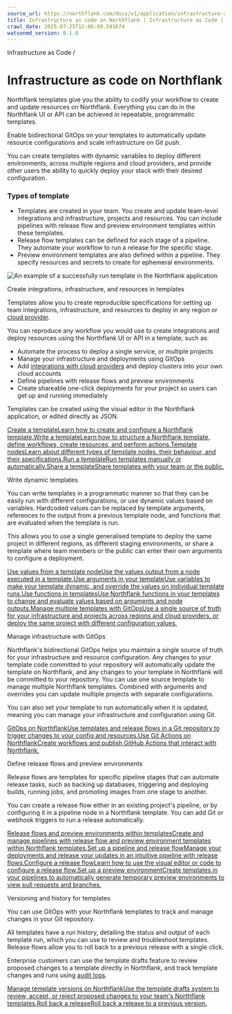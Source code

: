 ```yaml
---
source_url: https://northflank.com/docs/v1/application/infrastructure-as-code/infrastructure-as-code
title: Infrastructure as code on Northflank | Infrastructure as Code | Northflank Application docs
crawl_date: 2025-07-25T12:06:49.591674
watsonmd_version: 0.1.0
---
```


Infrastructure as Code / 

# Infrastructure as code on Northflank

Northflank templates give you the ability to codify your workflow to create and update resources on Northflank. Everything you can do in the Northflank UI or API can be achieved in repeatable, programmatic templates.

Enable bidirectional GitOps on your templates to automatically update resource configurations and scale infrastructure on Git push.

You can create templates with dynamic variables to deploy different environments, across multiple regions and cloud providers, and provide other users the ability to quickly deploy your stack with their desired configuration.

### Types of template

  * Templates are created in your team. You create and update team-level integrations and infrastructure, projects and resources. You can include pipelines with release flow and preview environment templates within these templates.
  * Release flow templates can be defined for each stage of a pipeline. They automate your workflow to run a release for the specific stage.
  * Preview environment templates are also defined within a pipeline. They specify resources and secrets to create for ephemeral environments.



![An example of a successfully run template in the Northflank application](https://assets.northflank.com/documentation/v1/application/infrastructure-as-code/infrastructure-as-code-on-northflank/template-success.png)

Create integrations, infrastructure, and resources in templates

Templates allow you to create reproducible specifications for setting up team integrations, infrastructure, and resources to deploy in any region or [cloud provider](../bring-your-own-cloud/use-other-cloud-providers-with-northflank).

You can reproduce any workflow you would use to create integrations and deploy resources using the Northflank UI or API in a template, such as:

  * Automate the process to deploy a single service, or multiple projects
  * Manage your infrastructure and deployments using GitOps
  * Add [integrations with cloud providers](../bring-your-own-cloud/use-other-cloud-providers-with-northflank) and deploy clusters into your own cloud accounts
  * Define pipelines with release flows and preview environments
  * Create shareable one-click deployments for your project so users can get up and running immediately



Templates can be created using the visual editor in the Northflank application, or edited directly as JSON.

[Create a templateLearn how to create and configure a Northflank template.](/docs/v1/application/infrastructure-as-code/create-a-template)[Write a templateLearn how to structure a Northflank template, define workflows, create resources, and perform actions.](/docs/v1/application/infrastructure-as-code/write-a-template)[Template nodesLearn about different types of template nodes, their behaviour, and their specifications.](/docs/v1/application/infrastructure-as-code/template-nodes)[Run a templateRun templates manually or automatically.](/docs/v1/application/infrastructure-as-code/run-a-template)[Share a templateShare templates with your team or the public.](/docs/v1/application/infrastructure-as-code/share-a-template)

Write dynamic templates

You can write templates in a programmatic manner so that they can be easily run with different configurations, or use dynamic values based on variables. Hardcoded values can be replaced by template arguments, references to the output from a previous template node, and functions that are evaluated when the template is run.

This allows you to use a single generalised template to deploy the same project in different regions, as different staging environments, or share a template where team members or the public can enter their own arguments to configure a deployment.

[Use values from a template nodeUse the values output from a node executed in a template.](/docs/v1/application/infrastructure-as-code/make-a-template-dynamic#get-node-outputs-from-references)[Use arguments in your templateUse variables to make your template dynamic, and override the values on individual template runs.](/docs/v1/application/infrastructure-as-code/make-a-template-dynamic#add-arguments)[Use functions in templatesUse Northflank functions in your templates to change and evaluate values based on arguments and node outputs.](/docs/v1/application/infrastructure-as-code/make-a-template-dynamic#use-northflank-functions)[Manage multiple templates with GitOpsUse a single source of truth for your infrastructure and projects across regions and cloud providers, or deploy the same project with different configuration values.](/docs/v1/application/infrastructure-as-code/gitops-on-northflank#create-multiple-northflank-templates-from-one-source)

Manage infrastructure with GitOps

Northflank's bidirectional GitOps helps you maintain a single source of truth for your infrastructure and resource configuration. Any changes to your template code committed to your repository will automatically update the template on Northflank, and any changes to your template in Northflank will be committed to your repository. You can use one source template to manage multiple Northflank templates. Combined with arguments and overrides you can update multiple projects with separate configurations.

You can also set your template to run automatically when it is updated, meaning you can manage your infrastructure and configuration using Git.

[GitOps on NorthflankUse templates and release flows in a Git repository to trigger changes to your config and resources.](/docs/v1/application/infrastructure-as-code/gitops-on-northflank)[Use Git Actions on NorthflankCreate workflows and publish GitHub Actions that interact with Northflank.](/docs/v1/application/infrastructure-as-code/use-github-actions-with-northflank)

Define release flows and preview environments

Release flows are templates for specific pipeline stages that can automate release tasks, such as backing up databases, triggering and deploying builds, running jobs, and promoting images from one stage to another.

You can create a release flow either in an existing project's pipeline, or by configuring it in a pipeline node in a Northflank template. You can add Git or webhook triggers to run a release automatically.

[Release flows and preview environments within templatesCreate and manage pipelines with release flow and preview environment templates within Northflank templates.](/docs/v1/application/infrastructure-as-code/write-a-template#include-release-flows-and-preview-environment-templates)[Set up a pipeline and release flowManage your deployments and release your updates in an intuitive pipeline with release flows.](/docs/v1/application/release/create-a-pipeline-and-release-flow)[Configure a release flowLearn how to use the visual editor or code to configure a release flow.](/docs/v1/application/release/configure-a-release-flow)[Set up a preview environmentCreate templates in your pipelines to automatically generate temporary preview environments to view pull requests and branches.](/docs/v1/application/release/set-up-a-preview-environment)

Versioning and history for templates

You can use GitOps with your Northflank templates to track and manage changes in your Git repository.

All templates have a run history, detailing the status and output of each template run, which you can use to review and troubleshoot templates. Release flows allow you to roll back to a previous release with a single click.

Enterprise customers can use the template drafts feature to review proposed changes to a template directly in Northflank, and track template changes and runs using [audit logs](../observe/audit-logs).

[Manage template versions on NorthflankUse the template drafts system to review, accept, or reject proposed changes to your team's Northflank templates.](/docs/v1/application/infrastructure-as-code/manage-template-versions)[Roll back a releaseRoll back a release to a previous version.](/docs/v1/application/release/run-and-manage-releases#roll-back-a-release)